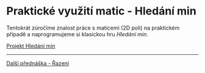 # Praktické využití matic - Hledání min

Tentokrát zúročíme znalost práce s maticemi (2D poli) na praktickém případě a naprogramujeme si klasickou hru *Hledání min*.

[Projekt Hledání min](https://github.com/PetrVobornik/prednasky/tree/master/ZakladyCs/05-HledaniMin/HledaniMin)

---

[Další přednáška - Řazení](https://github.com/PetrVobornik/prednasky/tree/master/ZakladyCs/06-Razeni)
